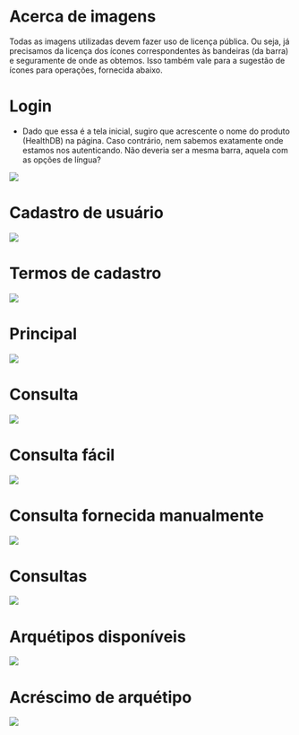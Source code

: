 # Acerca de imagens
Todas as imagens utilizadas devem fazer uso de licença pública. Ou seja, já precisamos da licença dos ícones correspondentes às bandeiras (da barra) e seguramente de onde as obtemos. Isso também vale para a sugestão de ícones para operações, fornecida abaixo.

# Login
- Dado que essa é a tela inicial, sugiro que acrescente o nome do produto (HealthDB) na página. Caso contrário, nem sabemos exatamente onde estamos nos autenticando. Não deveria ser a mesma barra, aquela com as opções de língua?

![](1-login.png)

# Cadastro de usuário

![](2-cadastro.png)

# Termos de cadastro

![](2.1-cadastro-termos.png)

# Principal

![](3-inicio.png)

# Consulta

![](4-consulta.png)

# Consulta fácil
![](4.1-consulta-facil.png)

# Consulta fornecida manualmente

![](4.2-consulta-manual.png)

# Consultas

![](5-consultas-records.png)

# Arquétipos disponíveis
![](6-arquetipos.png)

# Acréscimo de arquétipo
![](7-acrescenta-arquetipos.png)
